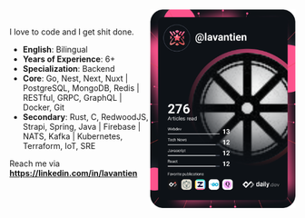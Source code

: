 <div>
  <a href="https://app.daily.dev/lavantien" target="_blank">
    <img src="https://github.com/lavantien/lavantien/blob/main/devcard.svg" width="256" align="right" alt="Tien La's Dev Card"/>
  </a>
</div>

<br />

I love to code and I get shit done.

- **English**: Bilingual
- **Years of Experience**: 6+
- **Specialization**: Backend
- **Core**: Go, Nest, Next, Nuxt | PostgreSQL, MongoDB, Redis | RESTful, GRPC, GraphQL | Docker, Git
- **Secondary**: Rust, C, RedwoodJS, Strapi, Spring, Java | Firebase | NATS, Kafka | Kubernetes, Terraform, IoT, SRE

Reach me via **https://linkedin.com/in/lavantien**
